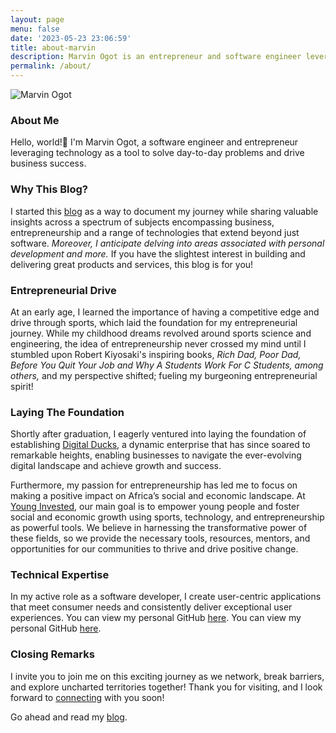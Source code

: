 ```yaml
---
layout: page
menu: false
date: '2023-05-23 23:06:59'
title: about-marvin
description: Marvin Ogot is an entrepreneur and software engineer leveraging technology as a tool to solve day-to-day problems and drive business success.
permalink: /about/
---
```

<img class="img" src="/assets/img/uploads/#" alt="Marvin Ogot">

### About Me 

Hello, world!👋 I'm Marvin Ogot, a software engineer and entrepreneur leveraging technology as a tool to solve day-to-day problems and drive business success.

### Why This Blog?

I started this [blog](/) as a way to document my journey while sharing valuable insights across a spectrum of subjects encompassing business, entrepreneurship and a range of technologies that extend beyond just software. *Moreover, I anticipate delving into areas associated with personal development and more.* If you have the slightest interest in building and delivering great products and services, this blog is for you!

### Entrepreneurial Drive

At an early age, I learned the importance of having a competitive edge and drive through sports, which laid the foundation for my entrepreneurial journey. While my childhood dreams revolved around sports science and engineering, the idea of entrepreneurship never crossed my mind until I stumbled upon Robert Kiyosaki's inspiring books, *Rich Dad, Poor Dad, Before You Quit Your Job and Why A Students Work For C Students, among others,* and my perspective shifted; fueling my burgeoning entrepreneurial spirit!

### Laying The Foundation

Shortly after graduation, I eagerly ventured into laying the foundation of establishing [Digital Ducks](https://www.digitalducks.co.ke), a dynamic enterprise that has since soared to remarkable heights, enabling businesses to navigate the ever-evolving digital landscape and achieve growth and success.

Furthermore, my passion for entrepreneurship has led me to focus on making a positive impact on Africa’s social and economic landscape. At [Young Invested](https://www.younginvested.org), our main goal is to empower young people and foster social and economic growth using sports, technology, and entrepreneurship as powerful tools. We believe in harnessing the transformative power of these fields, so we provide the necessary tools, resources, mentors, and opportunities for our communities to thrive and drive positive change.

### Technical Expertise

In my active role as a software developer, I create user-centric applications that meet consumer needs and consistently deliver exceptional user experiences. You can view my personal GitHub [here](https://github.com/marv0). You can view my personal GitHub [here](https://github.com/marv0).

### Closing Remarks

I invite you to join me on this exciting journey as we network, break barriers, and explore uncharted territories together! Thank you for visiting, and I look forward to [connecting](/contact) with you soon!

Go ahead and read my [blog](/).

